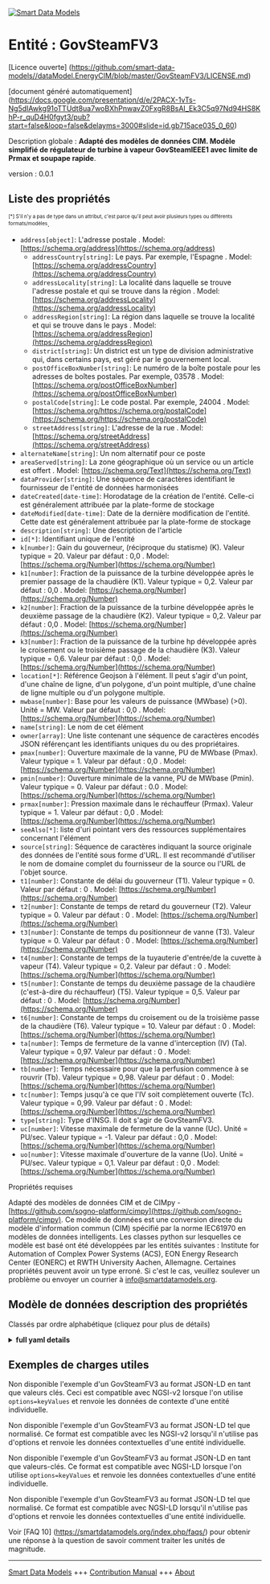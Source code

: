 <!-- 10-Header -->  
[![Smart Data Models](https://smartdatamodels.org/wp-content/uploads/2022/01/SmartDataModels_logo.png "Logo")](https://smartdatamodels.org)  
Entité : GovSteamFV3  
====================<!-- /10-Header -->  
<!-- 15-License -->  
[Licence ouverte] (https://github.com/smart-data-models//dataModel.EnergyCIM/blob/master/GovSteamFV3/LICENSE.md)  
[document généré automatiquement] (https://docs.google.com/presentation/d/e/2PACX-1vTs-Ng5dIAwkg91oTTUdt8ua7woBXhPnwavZ0FxgR8BsAI_Ek3C5q97Nd94HS8KhP-r_quD4H0fgyt3/pub?start=false&loop=false&delayms=3000#slide=id.gb715ace035_0_60)  
<!-- /15-License -->  
<!-- 20-Description -->  
Description globale : **Adapté des modèles de données CIM. Modèle simplifié de régulateur de turbine à vapeur GovSteamIEEE1 avec limite de Prmax et soupape rapide**.  
version : 0.0.1  
<!-- /20-Description -->  
<!-- 30-PropertiesList -->  

## Liste des propriétés  

<sup><sub>[*] S'il n'y a pas de type dans un attribut, c'est parce qu'il peut avoir plusieurs types ou différents formats/modèles</sub></sup>.  
- `address[object]`: L'adresse postale  . Model: [https://schema.org/address](https://schema.org/address)	- `addressCountry[string]`: Le pays. Par exemple, l'Espagne  . Model: [https://schema.org/addressCountry](https://schema.org/addressCountry)  
	- `addressLocality[string]`: La localité dans laquelle se trouve l'adresse postale et qui se trouve dans la région  . Model: [https://schema.org/addressLocality](https://schema.org/addressLocality)  
	- `addressRegion[string]`: La région dans laquelle se trouve la localité et qui se trouve dans le pays  . Model: [https://schema.org/addressRegion](https://schema.org/addressRegion)  
	- `district[string]`: Un district est un type de division administrative qui, dans certains pays, est géré par le gouvernement local.    
	- `postOfficeBoxNumber[string]`: Le numéro de la boîte postale pour les adresses de boîtes postales. Par exemple, 03578  . Model: [https://schema.org/postOfficeBoxNumber](https://schema.org/postOfficeBoxNumber)  
	- `postalCode[string]`: Le code postal. Par exemple, 24004  . Model: [https://schema.org/https://schema.org/postalCode](https://schema.org/https://schema.org/postalCode)  
	- `streetAddress[string]`: L'adresse de la rue  . Model: [https://schema.org/streetAddress](https://schema.org/streetAddress)  
- `alternateName[string]`: Un nom alternatif pour ce poste  - `areaServed[string]`: La zone géographique où un service ou un article est offert  . Model: [https://schema.org/Text](https://schema.org/Text)- `dataProvider[string]`: Une séquence de caractères identifiant le fournisseur de l'entité de données harmonisées  - `dateCreated[date-time]`: Horodatage de la création de l'entité. Celle-ci est généralement attribuée par la plate-forme de stockage  - `dateModified[date-time]`: Date de la dernière modification de l'entité. Cette date est généralement attribuée par la plate-forme de stockage  - `description[string]`: Une description de l'article  - `id[*]`: Identifiant unique de l'entité  - `k[number]`: Gain du gouverneur, (réciproque du statisme) (K).  Valeur typique = 20. Valeur par défaut : 0,0  . Model: [https://schema.org/Number](https://schema.org/Number)- `k1[number]`: Fraction de la puissance de la turbine développée après le premier passage de la chaudière (K1).  Valeur typique = 0,2. Valeur par défaut : 0,0  . Model: [https://schema.org/Number](https://schema.org/Number)- `k2[number]`: Fraction de la puissance de la turbine développée après le deuxième passage de la chaudière (K2).  Valeur typique = 0,2. Valeur par défaut : 0,0  . Model: [https://schema.org/Number](https://schema.org/Number)- `k3[number]`: Fraction de la puissance de la turbine hp développée après le croisement ou le troisième passage de la chaudière (K3). Valeur typique = 0,6. Valeur par défaut : 0,0  . Model: [https://schema.org/Number](https://schema.org/Number)- `location[*]`: Référence Geojson à l'élément. Il peut s'agir d'un point, d'une chaîne de ligne, d'un polygone, d'un point multiple, d'une chaîne de ligne multiple ou d'un polygone multiple.  - `mwbase[number]`: Base pour les valeurs de puissance (MWbase) (>0).  Unité = MW. Valeur par défaut : 0,0  . Model: [https://schema.org/Number](https://schema.org/Number)- `name[string]`: Le nom de cet élément  - `owner[array]`: Une liste contenant une séquence de caractères encodés JSON référençant les identifiants uniques du ou des propriétaires.  - `pmax[number]`: Ouverture maximale de la vanne, PU de MWbase (Pmax).  Valeur typique = 1. Valeur par défaut : 0,0  . Model: [https://schema.org/Number](https://schema.org/Number)- `pmin[number]`: Ouverture minimale de la vanne, PU de MWbase (Pmin).  Valeur typique = 0. Valeur par défaut : 0.0  . Model: [https://schema.org/Number](https://schema.org/Number)- `prmax[number]`: Pression maximale dans le réchauffeur (Prmax).  Valeur typique = 1. Valeur par défaut : 0,0  . Model: [https://schema.org/Number](https://schema.org/Number)- `seeAlso[*]`: liste d'uri pointant vers des ressources supplémentaires concernant l'élément  - `source[string]`: Séquence de caractères indiquant la source originale des données de l'entité sous forme d'URL. Il est recommandé d'utiliser le nom de domaine complet du fournisseur de la source ou l'URL de l'objet source.  - `t1[number]`: Constante de délai du gouverneur (T1).  Valeur typique = 0. Valeur par défaut : 0  . Model: [https://schema.org/Number](https://schema.org/Number)- `t2[number]`: Constante de temps de retard du gouverneur (T2).  Valeur typique = 0. Valeur par défaut : 0  . Model: [https://schema.org/Number](https://schema.org/Number)- `t3[number]`: Constante de temps du positionneur de vanne (T3).  Valeur typique = 0. Valeur par défaut : 0  . Model: [https://schema.org/Number](https://schema.org/Number)- `t4[number]`: Constante de temps de la tuyauterie d'entrée/de la cuvette à vapeur (T4).  Valeur typique = 0,2. Valeur par défaut : 0  . Model: [https://schema.org/Number](https://schema.org/Number)- `t5[number]`: Constante de temps du deuxième passage de la chaudière (c'est-à-dire du réchauffeur) (T5).  Valeur typique = 0,5. Valeur par défaut : 0  . Model: [https://schema.org/Number](https://schema.org/Number)- `t6[number]`: Constante de temps du croisement ou de la troisième passe de la chaudière (T6).  Valeur typique = 10. Valeur par défaut : 0  . Model: [https://schema.org/Number](https://schema.org/Number)- `ta[number]`: Temps de fermeture de la vanne d'interception (IV) (Ta).  Valeur typique = 0,97. Valeur par défaut : 0  . Model: [https://schema.org/Number](https://schema.org/Number)- `tb[number]`: Temps nécessaire pour que la perfusion commence à se rouvrir (Tb).  Valeur typique = 0,98. Valeur par défaut : 0  . Model: [https://schema.org/Number](https://schema.org/Number)- `tc[number]`: Temps jusqu'à ce que l'IV soit complètement ouverte (Tc).  Valeur typique = 0,99. Valeur par défaut : 0  . Model: [https://schema.org/Number](https://schema.org/Number)- `type[string]`: Type d'INSG. Il doit s'agir de GovSteamFV3.  - `uc[number]`: Vitesse maximale de fermeture de la vanne (Uc).  Unité = PU/sec.  Valeur typique = -1. Valeur par défaut : 0,0  . Model: [https://schema.org/Number](https://schema.org/Number)- `uo[number]`: Vitesse maximale d'ouverture de la vanne (Uo).  Unité = PU/sec.  Valeur typique = 0,1. Valeur par défaut : 0,0  . Model: [https://schema.org/Number](https://schema.org/Number)<!-- /30-PropertiesList -->  
<!-- 35-RequiredProperties -->  
Propriétés requises  
<!-- /35-RequiredProperties -->  
<!-- 40-RequiredProperties -->  
Adapté des modèles de données CIM et de CIMpy - [https://github.com/sogno-platform/cimpy](https://github.com/sogno-platform/cimpy). Ce modèle de données est une conversion directe du modèle d'information commun (CIM) spécifié par la norme IEC61970 en modèles de données intelligents. Les classes python sur lesquelles ce modèle est basé ont été développées par les entités suivantes : Institute for Automation of Complex Power Systems (ACS), EON Energy Research Center (EONERC) et RWTH University Aachen, Allemagne. Certaines propriétés peuvent avoir un type erroné. Si c'est le cas, veuillez soulever un problème ou envoyer un courrier à info@smartdatamodels.org.  
<!-- /40-RequiredProperties -->  
<!-- 50-DataModelHeader -->  
## Modèle de données description des propriétés  
Classés par ordre alphabétique (cliquez pour plus de détails)  
<!-- /50-DataModelHeader -->  
<!-- 60-ModelYaml -->  
<details><summary><strong>full yaml details</strong></summary>    
```yaml  
GovSteamFV3:    
  description: Adapted from CIM data models. Simplified GovSteamIEEE1 Steam turbine governor model with Prmax limit and fast valving.    
  properties:    
    address:    
      description: The mailing address    
      properties:    
        addressCountry:    
          description: 'The country. For example, Spain'    
          type: string    
          x-ngsi:    
            model: https://schema.org/addressCountry    
            type: Property    
        addressLocality:    
          description: 'The locality in which the street address is, and which is in the region'    
          type: string    
          x-ngsi:    
            model: https://schema.org/addressLocality    
            type: Property    
        addressRegion:    
          description: 'The region in which the locality is, and which is in the country'    
          type: string    
          x-ngsi:    
            model: https://schema.org/addressRegion    
            type: Property    
        district:    
          description: 'A district is a type of administrative division that, in some countries, is managed by the local government'    
          type: string    
          x-ngsi:    
            type: Property    
        postOfficeBoxNumber:    
          description: 'The post office box number for PO box addresses. For example, 03578'    
          type: string    
          x-ngsi:    
            model: https://schema.org/postOfficeBoxNumber    
            type: Property    
        postalCode:    
          description: 'The postal code. For example, 24004'    
          type: string    
          x-ngsi:    
            model: https://schema.org/https://schema.org/postalCode    
            type: Property    
        streetAddress:    
          description: The street address    
          type: string    
          x-ngsi:    
            model: https://schema.org/streetAddress    
            type: Property    
        streetNr:    
          description: Number identifying a specific property on a public street    
          type: string    
          x-ngsi:    
            type: Property    
      type: object    
      x-ngsi:    
        model: https://schema.org/address    
        type: Property    
    alternateName:    
      description: An alternative name for this item    
      type: string    
      x-ngsi:    
        type: Property    
    areaServed:    
      description: The geographic area where a service or offered item is provided    
      type: string    
      x-ngsi:    
        model: https://schema.org/Text    
        type: Property    
    dataProvider:    
      description: A sequence of characters identifying the provider of the harmonised data entity    
      type: string    
      x-ngsi:    
        type: Property    
    dateCreated:    
      description: Entity creation timestamp. This will usually be allocated by the storage platform    
      format: date-time    
      type: string    
      x-ngsi:    
        type: Property    
    dateModified:    
      description: Timestamp of the last modification of the entity. This will usually be allocated by the storage platform    
      format: date-time    
      type: string    
      x-ngsi:    
        type: Property    
    description:    
      description: A description of this item    
      type: string    
      x-ngsi:    
        type: Property    
    id:    
      anyOf:    
        - description: Identifier format of any NGSI entity    
          maxLength: 256    
          minLength: 1    
          pattern: ^[\w\-\.\{\}\$\+\*\[\]`|~^@!,:\\]+$    
          type: string    
          x-ngsi:    
            type: Property    
        - description: Identifier format of any NGSI entity    
          format: uri    
          type: string    
          x-ngsi:    
            type: Property    
      description: Unique identifier of the entity    
      x-ngsi:    
        type: Property    
    k:    
      description: 'Governor gain, (reciprocal of droop) (K).  Typical Value = 20. Default: 0.0'    
      type: number    
      x-ngsi:    
        model: https://schema.org/Number    
        type: Property    
    k1:    
      description: 'Fraction of turbine power developed after first boiler pass (K1).  Typical Value = 0.2. Default: 0.0'    
      type: number    
      x-ngsi:    
        model: https://schema.org/Number    
        type: Property    
    k2:    
      description: 'Fraction of turbine power developed after second boiler pass (K2).  Typical Value = 0.2. Default: 0.0'    
      type: number    
      x-ngsi:    
        model: https://schema.org/Number    
        type: Property    
    k3:    
      description: 'Fraction of hp turbine power developed after crossover or third boiler pass (K3). Typical Value = 0.6. Default: 0.0'    
      type: number    
      x-ngsi:    
        model: https://schema.org/Number    
        type: Property    
    location:    
      description: 'Geojson reference to the item. It can be Point, LineString, Polygon, MultiPoint, MultiLineString or MultiPolygon'    
      oneOf:    
        - description: Geojson reference to the item. Point    
          properties:    
            bbox:    
              items:    
                type: number    
              minItems: 4    
              type: array    
            coordinates:    
              items:    
                type: number    
              minItems: 2    
              type: array    
            type:    
              enum:    
                - Point    
              type: string    
          required:    
            - type    
            - coordinates    
          title: GeoJSON Point    
          type: object    
          x-ngsi:    
            type: GeoProperty    
        - description: Geojson reference to the item. LineString    
          properties:    
            bbox:    
              items:    
                type: number    
              minItems: 4    
              type: array    
            coordinates:    
              items:    
                items:    
                  type: number    
                minItems: 2    
                type: array    
              minItems: 2    
              type: array    
            type:    
              enum:    
                - LineString    
              type: string    
          required:    
            - type    
            - coordinates    
          title: GeoJSON LineString    
          type: object    
          x-ngsi:    
            type: GeoProperty    
        - description: Geojson reference to the item. Polygon    
          properties:    
            bbox:    
              items:    
                type: number    
              minItems: 4    
              type: array    
            coordinates:    
              items:    
                items:    
                  items:    
                    type: number    
                  minItems: 2    
                  type: array    
                minItems: 4    
                type: array    
              type: array    
            type:    
              enum:    
                - Polygon    
              type: string    
          required:    
            - type    
            - coordinates    
          title: GeoJSON Polygon    
          type: object    
          x-ngsi:    
            type: GeoProperty    
        - description: Geojson reference to the item. MultiPoint    
          properties:    
            bbox:    
              items:    
                type: number    
              minItems: 4    
              type: array    
            coordinates:    
              items:    
                items:    
                  type: number    
                minItems: 2    
                type: array    
              type: array    
            type:    
              enum:    
                - MultiPoint    
              type: string    
          required:    
            - type    
            - coordinates    
          title: GeoJSON MultiPoint    
          type: object    
          x-ngsi:    
            type: GeoProperty    
        - description: Geojson reference to the item. MultiLineString    
          properties:    
            bbox:    
              items:    
                type: number    
              minItems: 4    
              type: array    
            coordinates:    
              items:    
                items:    
                  items:    
                    type: number    
                  minItems: 2    
                  type: array    
                minItems: 2    
                type: array    
              type: array    
            type:    
              enum:    
                - MultiLineString    
              type: string    
          required:    
            - type    
            - coordinates    
          title: GeoJSON MultiLineString    
          type: object    
          x-ngsi:    
            type: GeoProperty    
        - description: Geojson reference to the item. MultiLineString    
          properties:    
            bbox:    
              items:    
                type: number    
              minItems: 4    
              type: array    
            coordinates:    
              items:    
                items:    
                  items:    
                    items:    
                      type: number    
                    minItems: 2    
                    type: array    
                  minItems: 4    
                  type: array    
                type: array    
              type: array    
            type:    
              enum:    
                - MultiPolygon    
              type: string    
          required:    
            - type    
            - coordinates    
          title: GeoJSON MultiPolygon    
          type: object    
          x-ngsi:    
            type: GeoProperty    
      x-ngsi:    
        type: GeoProperty    
    mwbase:    
      description: 'Base for power values (MWbase) (>0).  Unit = MW. Default: 0.0'    
      type: number    
      x-ngsi:    
        model: https://schema.org/Number    
        type: Property    
    name:    
      description: The name of this item    
      type: string    
      x-ngsi:    
        type: Property    
    owner:    
      description: A List containing a JSON encoded sequence of characters referencing the unique Ids of the owner(s)    
      items:    
        anyOf:    
          - description: Identifier format of any NGSI entity    
            maxLength: 256    
            minLength: 1    
            pattern: ^[\w\-\.\{\}\$\+\*\[\]`|~^@!,:\\]+$    
            type: string    
            x-ngsi:    
              type: Property    
          - description: Identifier format of any NGSI entity    
            format: uri    
            type: string    
            x-ngsi:    
              type: Property    
        description: Unique identifier of the entity    
        x-ngsi:    
          type: Property    
      type: array    
      x-ngsi:    
        type: Property    
    pmax:    
      description: 'Maximum valve opening, PU of MWbase (Pmax).  Typical Value = 1. Default: 0.0'    
      type: number    
      x-ngsi:    
        model: https://schema.org/Number    
        type: Property    
    pmin:    
      description: 'Minimum valve opening, PU of MWbase (Pmin).  Typical Value = 0. Default: 0.0'    
      type: number    
      x-ngsi:    
        model: https://schema.org/Number    
        type: Property    
    prmax:    
      description: 'Max. pressure in reheater (Prmax).  Typical Value = 1. Default: 0.0'    
      type: number    
      x-ngsi:    
        model: https://schema.org/Number    
        type: Property    
    seeAlso:    
      description: list of uri pointing to additional resources about the item    
      oneOf:    
        - items:    
            format: uri    
            type: string    
          minItems: 1    
          type: array    
        - format: uri    
          type: string    
      x-ngsi:    
        type: Property    
    source:    
      description: 'A sequence of characters giving the original source of the entity data as a URL. Recommended to be the fully qualified domain name of the source provider, or the URL to the source object'    
      type: string    
      x-ngsi:    
        type: Property    
    t1:    
      description: 'Governor lead time constant (T1).  Typical Value = 0. Default: 0'    
      type: number    
      x-ngsi:    
        model: https://schema.org/Number    
        type: Property    
    t2:    
      description: 'Governor lag time constant (T2).  Typical Value = 0. Default: 0'    
      type: number    
      x-ngsi:    
        model: https://schema.org/Number    
        type: Property    
    t3:    
      description: 'Valve positioner time constant (T3).  Typical Value = 0. Default: 0'    
      type: number    
      x-ngsi:    
        model: https://schema.org/Number    
        type: Property    
    t4:    
      description: 'Inlet piping/steam bowl time constant (T4).  Typical Value = 0.2. Default: 0'    
      type: number    
      x-ngsi:    
        model: https://schema.org/Number    
        type: Property    
    t5:    
      description: 'Time constant of second boiler pass (i.e. reheater) (T5).  Typical Value = 0.5. Default: 0'    
      type: number    
      x-ngsi:    
        model: https://schema.org/Number    
        type: Property    
    t6:    
      description: 'Time constant of crossover or third boiler pass (T6).  Typical Value = 10. Default: 0'    
      type: number    
      x-ngsi:    
        model: https://schema.org/Number    
        type: Property    
    ta:    
      description: 'Time to close intercept valve (IV) (Ta).  Typical Value = 0.97. Default: 0'    
      type: number    
      x-ngsi:    
        model: https://schema.org/Number    
        type: Property    
    tb:    
      description: 'Time until IV starts to reopen (Tb).  Typical Value = 0.98. Default: 0'    
      type: number    
      x-ngsi:    
        model: https://schema.org/Number    
        type: Property    
    tc:    
      description: 'Time until IV is fully open (Tc).  Typical Value = 0.99. Default: 0'    
      type: number    
      x-ngsi:    
        model: https://schema.org/Number    
        type: Property    
    type:    
      description: NGSI type. It has to be GovSteamFV3    
      enum:    
        - GovSteamFV3    
      type: string    
      x-ngsi:    
        type: Property    
    uc:    
      description: 'Maximum valve closing velocity (Uc).  Unit = PU/sec.  Typical Value = -1. Default: 0.0'    
      type: number    
      x-ngsi:    
        model: https://schema.org/Number    
        type: Property    
    uo:    
      description: 'Maximum valve opening velocity (Uo).  Unit = PU/sec.  Typical Value = 0.1. Default: 0.0'    
      type: number    
      x-ngsi:    
        model: https://schema.org/Number    
        type: Property    
  required: []    
  type: object    
  x-derived-from: ""    
  x-disclaimer: 'Redistribution and use in source and binary forms, with or without modification, are permitted  provided that the license conditions are met. Copyleft (c) 2022 Contributors to Smart Data Models Program'    
  x-license-url: https://github.com/smart-data-models/dataModel.EnergyCIM/blob/master/GovSteamFV3/LICENSE.md    
  x-model-schema: https://smart-data-models.github.io/dataModels.CIMEnergyClasses/GovSteamFV3/schema.json    
  x-model-tags: ""    
  x-version: 0.0.1    
```  
</details>    
<!-- /60-ModelYaml -->  
<!-- 70-MiddleNotes -->  
<!-- /70-MiddleNotes -->  
<!-- 80-Examples -->  
## Exemples de charges utiles  
Non disponible l'exemple d'un GovSteamFV3 au format JSON-LD en tant que valeurs clés. Ceci est compatible avec NGSI-v2 lorsque l'on utilise `options=keyValues` et renvoie les données de contexte d'une entité individuelle.  
Non disponible l'exemple d'un GovSteamFV3 au format JSON-LD tel que normalisé. Ce format est compatible avec les NGSI-v2 lorsqu'il n'utilise pas d'options et renvoie les données contextuelles d'une entité individuelle.  
Non disponible l'exemple d'un GovSteamFV3 au format JSON-LD en tant que valeurs-clés. Ce format est compatible avec NGSI-LD lorsque l'on utilise `options=keyValues` et renvoie les données contextuelles d'une entité individuelle.  
Non disponible l'exemple d'un GovSteamFV3 au format JSON-LD tel que normalisé. Ce format est compatible avec NGSI-LD lorsqu'il n'utilise pas d'options et renvoie les données contextuelles d'une entité individuelle.  
<!-- /80-Examples -->  
<!-- 90-FooterNotes -->  
<!-- /90-FooterNotes -->  
<!-- 95-Units -->  
Voir [FAQ 10] (https://smartdatamodels.org/index.php/faqs/) pour obtenir une réponse à la question de savoir comment traiter les unités de magnitude.  
<!-- /95-Units -->  
<!-- 97-LastFooter -->  
---  
[Smart Data Models](https://smartdatamodels.org) +++ [Contribution Manual](https://bit.ly/contribution_manual) +++ [About](https://bit.ly/Introduction_SDM)<!-- /97-LastFooter -->  
